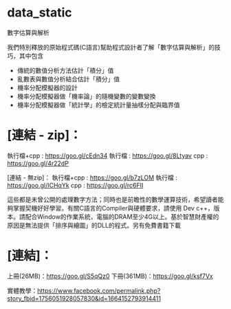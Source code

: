 # data_static
數字估算與解析

我們特別釋放的原始程式碼(C語言)幫助程式設計者了解「數字估算與解析」的技巧，其中包含

- 傳統的數值分析方法估計「積分」值
- 亂數表與數值分析結合估計「積分」值
- 機率分配模擬器的設計
- 機率分配模擬器做「機率論」的隨機變數的變數變換
- 機率分配模擬器做「統計學」的檢定統計量抽樣分配與臨界值

# [連結 - zip]：
執行檔+cpp : https://goo.gl/cEdn34
執行檔 : https://goo.gl/8Ltyav
cpp : https://goo.gl/4r22dP

[連結 - 無zip]：
執行檔+cpp : https://goo.gl/b7zLOM
執行檔 : https://goo.gl/ICHqYk
cpp : https://goo.gl/rc6FII

這些都是未曾公開的處理數字方法；同時也是前瞻性的數學運算技術，希望讀者能夠掌握契機好好學習。有關C語言的Compiler與硬體要求，請使用 Dev c++，版本。請配合Window的作業系統，電腦的DRAM至少4G以上。基於智慧財產權的原因是無法提供「排序與繪圖」的DLL的程式。另有免費書籍下載

# [連結]：
上冊(26MB)：https://goo.gl/S5qQz0
下冊(361MB)：https://goo.gl/ksf7Vx

實體教學：https://www.facebook.com/permalink.php?story_fbid=1756051928057830&id=1664152793914411
